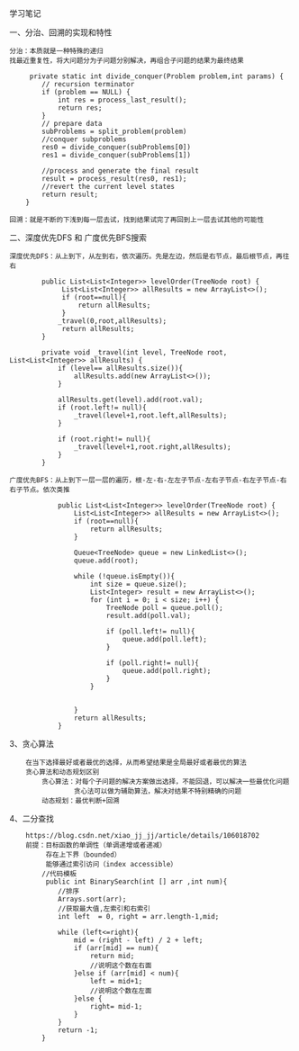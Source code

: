 学习笔记

一、分治、回溯的实现和特性
    
    分治：本质就是一种特殊的递归
    找最近重复性，将大问题分为子问题分别解决，再组合子问题的结果为最终结果 
        
         private static int divide_conquer(Problem problem,int params) {
            // recursion terminator
            if (problem == NULL) {
                int res = process_last_result();
                return res;
            }
            // prepare data
            subProblems = split_problem(problem)
            //conquer subproblems
            res0 = divide_conquer(subProblems[0])
            res1 = divide_conquer(subProblems[1])
    
            //process and generate the final result
            result = process_result(res0, res1);
            //revert the current level states
            return result;
        }

    回溯：就是不断的下浅到每一层去试，找到结果试完了再回到上一层去试其他的可能性

二、深度优先DFS 和 广度优先BFS搜索
    
    深度优先DFS：从上到下，从左到右，依次遍历。先是左边，然后是右节点，最后根节点，再往右

            public List<List<Integer>> levelOrder(TreeNode root) {
                 List<List<Integer>> allResults = new ArrayList<>();
                 if (root==null){
                     return allResults;
                 }
                _travel(0,root,allResults);
                 return allResults;
            }
        
            private void _travel(int level, TreeNode root, List<List<Integer>> allResults) {
                if (level== allResults.size()){
                    allResults.add(new ArrayList<>());
                }
        
                allResults.get(level).add(root.val);
                if (root.left!= null){
                    _travel(level+1,root.left,allResults);
                }
        
                if (root.right!= null){
                    _travel(level+1,root.right,allResults);
                }
            }

    广度优先BFS：从上到下一层一层的遍历，根-左-右-左左子节点-左右子节点-右左子节点-右右子节点。依次类推
            
                public List<List<Integer>> levelOrder(TreeNode root) {
                    List<List<Integer>> allResults = new ArrayList<>();
                    if (root==null){
                        return allResults;
                    }
            
                    Queue<TreeNode> queue = new LinkedList<>();
                    queue.add(root);
            
                    while (!queue.isEmpty()){
                        int size = queue.size();
                        List<Integer> result = new ArrayList<>();
                        for (int i = 0; i < size; i++) {
                            TreeNode poll = queue.poll();
                            result.add(poll.val);
            
                            if (poll.left!= null){
                                queue.add(poll.left);
                            }
            
                            if (poll.right!= null){
                                queue.add(poll.right);
                            }
                        }
            
            
                    }
                    return allResults;
                }

3、贪心算法
        
        在当下选择最好或者最优的选择，从而希望结果是全局最好或者最优的算法
        贪心算法和动态规划区别
            贪心算法：对每个子问题的解决方案做出选择，不能回退，可以解决一些最优化问题
                    贪心法可以做为辅助算法，解决对结果不特别精确的问题
            动态规划：最优判断+回溯

4、二分查找

        https://blog.csdn.net/xiao_jj_jj/article/details/106018702
        前提：目标函数的单调性（单调递增或者递减）
             存在上下界（bounded）
             能够通过索引访问（index accessible）
            //代码模板
             public int BinarySearch(int [] arr ,int num){
                //排序
                Arrays.sort(arr);
                //获取最大值,左索引和右索引
                int left  = 0, right = arr.length-1,mid;
        
                while (left<=right){
                    mid = (right - left) / 2 + left;
                    if (arr[mid] == num){
                        return mid;
                        //说明这个数在右面
                    }else if (arr[mid] < num){
                        left = mid+1;
                        //说明这个数在左面
                    }else {
                        right= mid-1;
                    }
                }
                return -1;
            }













